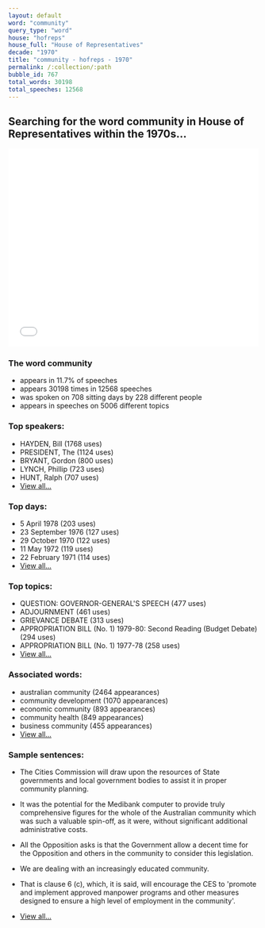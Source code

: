 ```yaml
---
layout: default
word: "community"
query_type: "word"
house: "hofreps"
house_full: "House of Representatives"
decade: "1970"
title: "community - hofreps - 1970"
permalink: /:collection/:path
bubble_id: 767
total_words: 30198
total_speeches: 12568
---
```



## Searching for the word **community** in House of Representatives within the 1970s...

<iframe width="100%" height="400" frameborder="0" scrolling="no" src="//plot.ly/~wragge/767.embed"></iframe>

### The word **community**

* appears in 11.7% of speeches
* appears 30198 times in 12568 speeches
* was spoken on 708 sitting days by 228 different people
* appears in speeches on 5006 different topics

### Top speakers:

* HAYDEN, Bill (1768 uses)
* PRESIDENT, The (1124 uses)
* BRYANT, Gordon (800 uses)
* LYNCH, Phillip (723 uses)
* HUNT, Ralph (707 uses)
* [View all...](speakers/)


### Top days:

* 5 April 1978 (203 uses)
* 23 September 1976 (127 uses)
* 29 October 1970 (122 uses)
* 11 May 1972 (119 uses)
* 22 February 1971 (114 uses)
* [View all...](days/)


### Top topics:

* QUESTION: GOVERNOR-GENERAL'S SPEECH (477 uses)
* ADJOURNMENT (461 uses)
* GRIEVANCE DEBATE (313 uses)
* APPROPRIATION BILL (No. 1) 1979-80: Second Reading (Budget Debate) (294 uses)
* APPROPRIATION BILL (No. 1) 1977-78 (258 uses)
* [View all...](topics/)


### Associated words:

* australian community (2464 appearances)
* community development (1070 appearances)
* economic community (893 appearances)
* community health (849 appearances)
* business community (455 appearances)
* [View all...](collocations/)


### Sample sentences:

* The Cities Commission will draw upon the resources of State governments and local government bodies to assist it in proper <span class="highlight">community</span> planning.

* It was the potential for the Medibank computer to provide truly comprehensive figures for the whole of the Australian <span class="highlight">community</span> which was such a valuable spin-off, as it were, without significant additional administrative costs.

* All the Opposition asks is that the Government allow a decent time for the Opposition and others in the <span class="highlight">community</span> to consider this legislation.

* We are dealing with an increasingly educated <span class="highlight">community</span>.

* That is clause 6 (c), which, it is said, will encourage the CES to 'promote and implement approved manpower programs and other measures designed to ensure a high level of employment in the <span class="highlight">community</span>'.

* [View all...](contexts/)
